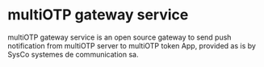 # multiOTP gateway service

multiOTP gateway service is an open source gateway to send push notification from multiOTP server to multiOTP token App, provided as is by SysCo systemes de communication sa.

